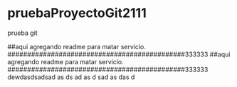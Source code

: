 # pruebaProyectoGit2111
prueba git 


##aqui agregando readme para matar servicio. #############################################333333
##aqui agregando readme para matar servicio. #############################################333333
dewdasdsadsad
as
ds
ad
as
d
sad
as
das
d

